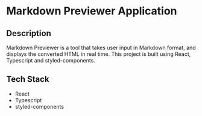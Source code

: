 # Markdown Previewer Application

## Description

Markdown Previewer is a tool that takes user input in Markdown format, and displays the converted HTML in real time. This project is built using React, Typescript and styled-components.

## Tech Stack

- React
- Typescript
- styled-components
